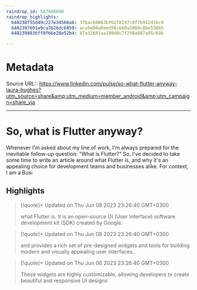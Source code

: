 ```yaml
---
raindrop_id: 587886698
raindrop_highlights:
  648238f55d49c227e34566ab: 3fbac60863bf6278247c0f7b912d16c9
  6482397691e9ca7626dc6859: aca5e88a0aed56c660a5060c8be538b5
  6482398036ff8f66e28e52b4: 87a32681aa198d0c7f298a887a95c69b

---
```


# Metadata
Source URL:: https://www.linkedin.com/pulse/so-what-flutter-anyway-laura-hughes?utm_source=share&amp;utm_medium=member_android&amp;utm_campaign=share_via


---
# So, what is Flutter anyway?

Whenever I&#39;m asked about my line of work, I&#39;m always prepared for the inevitable follow-up question: &quot;What is Flutter?&quot; So, I&#39;ve decided to take some time to write an article around what Flutter is, and why it&#39;s an appealing choice for development teams and businesses alike. For context, I am a Busi

## Highlights

> [!quote]+ Updated on Thu Jun 08 2023 23:26:40 GMT+0300
>
> what Flutter is. It is an open-source UI (User Interface) software development kit (SDK) created by Google.

> [!quote]+ Updated on Thu Jun 08 2023 23:26:40 GMT+0300
>
> and provides a rich set of pre-designed widgets and tools for building modern and visually appealing user interfaces.

> [!quote]+ Updated on Thu Jun 08 2023 23:26:40 GMT+0300
>
> These widgets are highly customizable, allowing developers to create beautiful and responsive UI designs
